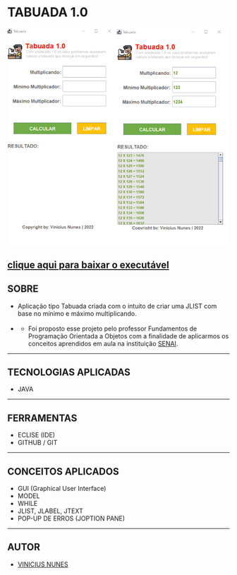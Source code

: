 # <strong>TABUADA 1.0</strong>

![](./TabuadaImagem.png)

## [clique aqui para baixar o executável](./executavel/TabuadaVinicius.jar)

## <strong>SOBRE</strong>

- Aplicação tipo Tabuada criada com o intuito de criar uma JLIST com base no mínimo e máximo multiplicando.
  <br><br>
- - Foi proposto esse projeto pelo professor Fundamentos de Programação Orientada a Objetos com a finalidade de aplicarmos os conceitos aprendidos em aula na instituição [SENAI](https://jandira.sp.senai.br/).

---

## <strong>TECNOLOGIAS APLICADAS</strong>

- JAVA

---

## <strong>FERRAMENTAS</strong>

- ECLISE (IDE)
- GITHUB / GIT

---

## <strong>CONCEITOS APLICADOS</strong>

- GUI (Graphical User Interface)
- MODEL
- WHILE
- JLIST, JLABEL, JTEXT
- POP-UP DE ERROS (JOPTION PANE)

---

## <strong>AUTOR</strong>

- [VINICIUS NUNES](https://github.com/VINICIUSNUNES137)
